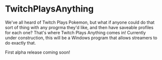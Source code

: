 # TwitchPlaysAnything

We've all heard of Twitch Plays Pokemon, but what if anyone could do that sort of thing with any progrma they'd like, and then have saveable profiles for each one? That's where Twitch Plays Anything comes in! Currently under construction, this will be a Windows program that allows streamers to do exactly that. 

First alpha release coming soon!
